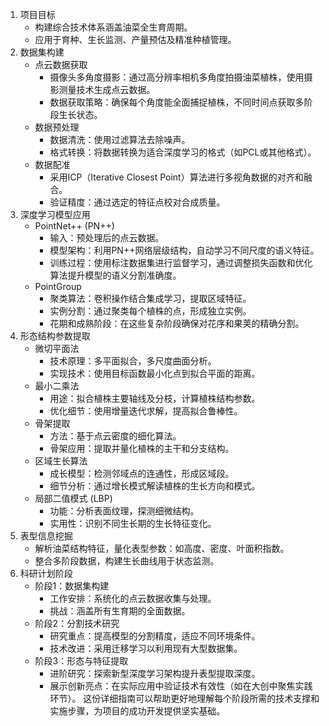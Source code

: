 
1. 项目目标
   - 构建综合技术体系涵盖油菜全生育周期。
   - 应用于育种、生长监测、产量预估及精准种植管理。
2. 数据集构建
   - 点云数据获取
     - 摄像头多角度摄影：通过高分辨率相机多角度拍摄油菜植株，使用摄影测量技术生成点云数据。
     - 数据获取策略：确保每个角度能全面捕捉植株，不同时间点获取多阶段生长状态。
   - 数据预处理
     - 数据清洗：使用过滤算法去除噪声。
     - 格式转换：将数据转换为适合深度学习的格式（如PCL或其他格式）。
   - 数据配准
     - 采用ICP（Iterative Closest Point）算法进行多视角数据的对齐和融合。
     - 验证精度：通过选定的特征点校对合成质量。
3. 深度学习模型应用
   - PointNet++ (PN++)
     - 输入：预处理后的点云数据。
     - 模型架构：利用PN++网络层级结构，自动学习不同尺度的语义特征。
     - 训练过程：使用标注数据集进行监督学习，通过调整损失函数和优化算法提升模型的语义分割准确度。
   - PointGroup
     - 聚类算法：卷积操作结合集成学习，提取区域特征。
     - 实例分割：通过聚类每个植株的点，形成独立实例。
     - 花期和成熟阶段：在这些复杂阶段确保对花序和果荚的精确分割。
4. 形态结构参数提取
   - 微切平面法
     - 技术原理：多平面拟合，多尺度曲面分析。
     - 实现技术：使用目标函数最小化点到拟合平面的距离。
   - 最小二乘法
     - 用途：拟合植株主要轴线及分枝，计算植株结构参数。
     - 优化细节：使用增量迭代求解，提高拟合鲁棒性。
   - 骨架提取
     - 方法：基于点云密度的细化算法。
     - 骨架应用：提取并量化植株的主干和分支结构。
   - 区域生长算法
     - 成长模型：检测邻域点的连通性，形成区域段。
     - 细节分析：通过增长模式解读植株的生长方向和模式。
   - 局部二值模式 (LBP)
     - 功能：分析表面纹理，探测细微结构。
     - 实用性：识别不同生长期的生长特征变化。
5. 表型信息挖掘
   - 解析油菜结构特征，量化表型参数：如高度、密度、叶面积指数。
   - 整合多阶段数据，构建生长曲线用于状态监测。
6. 科研计划阶段
   - 阶段1：数据集构建
     - 工作安排：系统化的点云数据收集与处理。
     - 挑战：涵盖所有生育期的全面数据。
   - 阶段2：分割技术研究
     - 研究重点：提高模型的分割精度，适应不同环境条件。
     - 技术改进：采用迁移学习以利用现有大型数据集。
   - 阶段3：形态与特征提取
     - 进阶研究：探索新型深度学习架构提升表型提取深度。
     - 展示创新亮点：在实际应用中验证技术有效性（如在大创中聚焦实践环节）。
这份详细指南可以帮助更好地理解每个阶段所需的技术支撑和实施步骤，为项目的成功开发提供坚实基础。